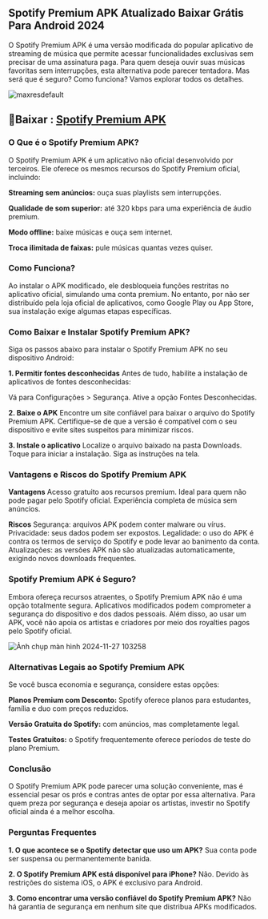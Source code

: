 ## Spotify Premium APK Atualizado Baixar Grátis Para Android 2024
O Spotify Premium APK é uma versão modificada do popular aplicativo de streaming de música que permite acessar funcionalidades exclusivas sem precisar de uma assinatura paga. Para quem deseja ouvir suas músicas favoritas sem interrupções, esta alternativa pode parecer tentadora. Mas será que é seguro? Como funciona? Vamos explorar todos os detalhes.

![maxresdefault](https://github.com/user-attachments/assets/1e6d9966-c0b9-4fc0-b356-f81850de723e)

## 🌈Baixar : [Spotify Premium APK](https://modilimitado.io/pt/spotify-apk)

### O Que é o Spotify Premium APK?
O Spotify Premium APK é um aplicativo não oficial desenvolvido por terceiros. Ele oferece os mesmos recursos do Spotify Premium oficial, incluindo:

**Streaming sem anúncios:** ouça suas playlists sem interrupções.

**Qualidade de som superior:** até 320 kbps para uma experiência de áudio premium.

**Modo offline:** baixe músicas e ouça sem internet.

**Troca ilimitada de faixas:** pule músicas quantas vezes quiser.

### Como Funciona?
Ao instalar o APK modificado, ele desbloqueia funções restritas no aplicativo oficial, simulando uma conta premium. No entanto, por não ser distribuído pela loja oficial de aplicativos, como Google Play ou App Store, sua instalação exige algumas etapas específicas.

### Como Baixar e Instalar Spotify Premium APK?
Siga os passos abaixo para instalar o Spotify Premium APK no seu dispositivo Android:

**1. Permitir fontes desconhecidas**
Antes de tudo, habilite a instalação de aplicativos de fontes desconhecidas:

Vá para Configurações > Segurança.
Ative a opção Fontes Desconhecidas.

**2. Baixe o APK**
Encontre um site confiável para baixar o arquivo do Spotify Premium APK. Certifique-se de que a versão é compatível com o seu dispositivo e evite sites suspeitos para minimizar riscos.

**3. Instale o aplicativo**
Localize o arquivo baixado na pasta Downloads.
Toque para iniciar a instalação.
Siga as instruções na tela.

### Vantagens e Riscos do Spotify Premium APK

**Vantagens**
Acesso gratuito aos recursos premium.
Ideal para quem não pode pagar pelo Spotify oficial.
Experiência completa de música sem anúncios.

**Riscos**
Segurança: arquivos APK podem conter malware ou vírus.
Privacidade: seus dados podem ser expostos.
Legalidade: o uso do APK é contra os termos de serviço do Spotify e pode levar ao banimento da conta.
Atualizações: as versões APK não são atualizadas automaticamente, exigindo novos downloads frequentes.

### Spotify Premium APK é Seguro?
Embora ofereça recursos atraentes, o Spotify Premium APK não é uma opção totalmente segura. Aplicativos modificados podem comprometer a segurança do dispositivo e dos dados pessoais. Além disso, ao usar um APK, você não apoia os artistas e criadores por meio dos royalties pagos pelo Spotify oficial.

![Ảnh chụp màn hình 2024-11-27 103258](https://github.com/user-attachments/assets/3c704837-5883-4c7b-963b-cbb14276ba65)


### Alternativas Legais ao Spotify Premium APK
Se você busca economia e segurança, considere estas opções:

**Planos Premium com Desconto:** Spotify oferece planos para estudantes, família e duo com preços reduzidos.

**Versão Gratuita do Spotify:** com anúncios, mas completamente legal.

**Testes Gratuitos:** o Spotify frequentemente oferece períodos de teste do plano Premium.

### Conclusão
O Spotify Premium APK pode parecer uma solução conveniente, mas é essencial pesar os prós e contras antes de optar por essa alternativa. Para quem preza por segurança e deseja apoiar os artistas, investir no Spotify oficial ainda é a melhor escolha.

### Perguntas Frequentes

**1. O que acontece se o Spotify detectar que uso um APK?**
Sua conta pode ser suspensa ou permanentemente banida.

**2. O Spotify Premium APK está disponível para iPhone?**
Não. Devido às restrições do sistema iOS, o APK é exclusivo para Android.

**3. Como encontrar uma versão confiável do Spotify Premium APK?**
Não há garantia de segurança em nenhum site que distribua APKs modificados.
